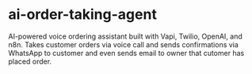 # ai-order-taking-agent
AI-powered voice ordering assistant built with Vapi, Twilio, OpenAI, and n8n. Takes customer orders via voice call and sends confirmations via WhatsApp to customer and even sends email to owner that cutomer has placed order.
